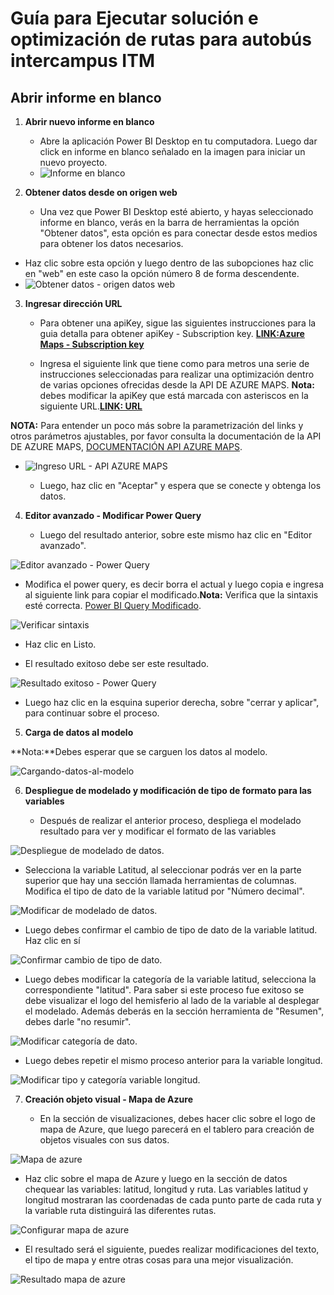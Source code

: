 # Guía para Ejecutar solución e optimización de rutas para autobús intercampus ITM

## Abrir informe en blanco

1. **Abrir nuevo informe en blanco**

   - Abre la aplicación Power BI Desktop en tu computadora. Luego dar click en informe en blanco señalado en la imagen para iniciar un nuevo proyecto.
   - ![Informe en blanco](https://github.com/softrutasintercampusITM/Optimizacion-rutas-autobus-intercampus-ITM/blob/main/Ejecucion-solucion-proyecto-optimizaci%C3%B3n-rutas-intercampus/Imagenes/Desktop/1-Abrir-informe-en-blanco-desktop.jpg)

2. **Obtener datos desde on origen web**

   - Una vez que Power BI Desktop esté abierto, y hayas seleccionado informe en blanco, verás en la barra de herramientas la opción "Obtener datos", esta opción es para conectar desde estos medios para obtener los datos necesarios.

  - Haz clic sobre esta opción y luego dentro de las subopciones haz clic en "web" en este caso la opción número 8 de forma descendente.
- ![Obtener datos - origen datos web](https://github.com/softrutasintercampusITM/Optimizacion-rutas-autobus-intercampus-ITM/blob/main/Ejecucion-solucion-proyecto-optimizaci%C3%B3n-rutas-intercampus/Imagenes/Desktop/2-Obtener-datos-origen-web-desktop.jpg)

3. **Ingresar dirección URL**

   - Para obtener una apiKey, sigue las siguientes instrucciones para la guia detalla para obtener apiKey - Subscription key. [**LINK:Azure Maps - Subscription key**](https://github.com/softrutasintercampusITM/Optimizacion-rutas-autobus-intercampus-ITM/blob/main/Azure%20API%20Rest%20-%20Subscription%20key/Subscripcion-key%E2%80%93Azure-Maps.md)
     
   - Ingresa el siguiente link que tiene como para metros una serie de instrucciones seleccionadas para realizar una optimización dentro de varias opciones ofrecidas desde la API DE AZURE MAPS. **Nota:** debes modificar la apiKey que está marcada con asteriscos en la siguiente URL.[**LINK: URL**](https://github.com/softrutasintercampusITM/Optimizacion-rutas-autobus-intercampus-ITM/blob/main/Ejecucion-solucion-proyecto-optimizaci%C3%B3n-rutas-intercampus/link-origen-datos-API-azure.txt)   

  **NOTA:** Para entender un poco más sobre la parametrización del links y otros parámetros ajustables, por favor consulta la documentación de la API DE AZURE MAPS, [DOCUMENTACIÓN API AZURE MAPS](https://learn.microsoft.com/en-us/rest/api/maps/route/get-route-directions?view=rest-maps-2024-04-01&tabs=HTTP). 

- ![Ingreso URL - API AZURE MAPS](https://github.com/softrutasintercampusITM/Optimizacion-rutas-autobus-intercampus-ITM/blob/main/Ejecucion-solucion-proyecto-optimizaci%C3%B3n-rutas-intercampus/Imagenes/Desktop/3-Insertar-direccion-URL-desktop.jpg)
  
   - Luego, haz clic en "Aceptar" y espera que se conecte y obtenga los datos.


4. **Editor avanzado - Modificar Power Query**

   - Luego del resultado anterior, sobre este mismo haz clic en "Editor avanzado".

![Editor avanzado - Power Query](https://github.com/softrutasintercampusITM/Optimizacion-rutas-autobus-intercampus-ITM/blob/main/Ejecucion-solucion-proyecto-optimizaci%C3%B3n-rutas-intercampus/Imagenes/Desktop/4-Editor-avanzado-modificar-power-query-desktop.jpg)

   - Modifica el power query, es decir borra el actual y luego copia e ingresa al siguiente link para copiar el modificado.**Nota:** Verifica que la sintaxis esté correcta. [Power BI Query Modificado](https://github.com/softrutasintercampusITM/SmartTransitITM/blob/main/Ejecucion-solucion-proyecto-optimizaci%C3%B3n-rutas-intercampus/PowerQuery.pq).

![Verificar sintaxis](https://github.com/softrutasintercampusITM/Optimizacion-rutas-autobus-intercampus-ITM/blob/main/Ejecucion-solucion-proyecto-optimizaci%C3%B3n-rutas-intercampus/Imagenes/Desktop/4-Editor-avanzado-modificar-power-query-verificar-sintaxis-desktop.jpg)
   
   - Haz clic en Listo.

   - El resultado exitoso debe ser este resultado.

![Resultado exitoso - Power Query](https://github.com/softrutasintercampusITM/Optimizacion-rutas-autobus-intercampus-ITM/blob/main/Ejecucion-solucion-proyecto-optimizaci%C3%B3n-rutas-intercampus/Imagenes/Desktop/4-Resultado-exitoso-power-query-latitud-longitud-tiempopromedio-velocidadpromedio-consumopromgasolina-ruta-desktop.jpg)

   - Luego haz clic en la esquina superior derecha, sobre "cerrar y aplicar", para continuar sobre el proceso.


5. **Carga de datos al modelo**


**Nota:**Debes esperar que se carguen los datos al modelo.

![Cargando-datos-al-modelo](https://github.com/softrutasintercampusITM/Optimizacion-rutas-autobus-intercampus-ITM/blob/main/Ejecucion-solucion-proyecto-optimizaci%C3%B3n-rutas-intercampus/Imagenes/Desktop/5-Cargando-datos-al-modelo-desktop.jpg)


6. **Despliegue de modelado y modificación de tipo de formato para las variables**

   - Después de realizar el anterior proceso, despliega el modelado resultado para ver y modificar el formato de las variables

![Despliegue de modelado de datos](https://github.com/softrutasintercampusITM/Optimizacion-rutas-autobus-intercampus-ITM/blob/main/Ejecucion-solucion-proyecto-optimizaci%C3%B3n-rutas-intercampus/Imagenes/Desktop/6-Despliegue-modelado-de-datos-para-modificar-tipo-formato-para-viarables-visualizacion-desktop.jpg).

   - Selecciona la variable Latitud, al seleccionar podrás ver en la parte superior que hay una sección llamada herramientas de columnas. Modifica el tipo de dato de la variable latitud por "Número decimal".

![Modificar de modelado de datos](https://github.com/softrutasintercampusITM/Optimizacion-rutas-autobus-intercampus-ITM/blob/main/Ejecucion-solucion-proyecto-optimizaci%C3%B3n-rutas-intercampus/Imagenes/Desktop/6-Modificar-tipo-dato-latitud-desktop.jpg).

   - Luego debes confirmar el cambio de tipo de dato de la variable latitud. Haz clic en sí

![Confirmar cambio de tipo de dato](https://github.com/softrutasintercampusITM/Optimizacion-rutas-autobus-intercampus-ITM/blob/main/Ejecucion-solucion-proyecto-optimizaci%C3%B3n-rutas-intercampus/Imagenes/Desktop/6-Confirmar-cambio-tipo-dato-latitud-desktop.jpg).

   - Luego debes modificar la categoría de la variable latitud, selecciona la correspondiente "latitud". Para saber si este proceso fue exitoso se debe visualizar el logo del hemisferio al lado de la variable al desplegar el modelado. Además deberás en la sección herramienta de "Resumen", debes darle "no resumir".

![Modificar categoría de dato](https://github.com/softrutasintercampusITM/Optimizacion-rutas-autobus-intercampus-ITM/blob/main/Ejecucion-solucion-proyecto-optimizaci%C3%B3n-rutas-intercampus/Imagenes/Desktop/6-Modificar-categoria-y-no-resumir-dato-latitud-desktop.jpg).

   - Luego debes repetir el mismo proceso anterior para la variable longitud. 

![Modificar tipo y categoría variable longitud](https://github.com/softrutasintercampusITM/Optimizacion-rutas-autobus-intercampus-ITM/blob/main/Ejecucion-solucion-proyecto-optimizaci%C3%B3n-rutas-intercampus/Imagenes/Desktop/6-Modificar-tipo-y-categoria-no-resumir-dato-longitud-desktop.jpg).


7. **Creación objeto visual - Mapa de Azure**

   - En la sección de visualizaciones, debes hacer clic sobre el logo de mapa de Azure, que luego parecerá en el tablero para creación de objetos visuales con sus datos.

![Mapa de azure](https://github.com/softrutasintercampusITM/Optimizacion-rutas-autobus-intercampus-ITM/blob/main/Ejecucion-solucion-proyecto-optimizaci%C3%B3n-rutas-intercampus/Imagenes/Desktop/7-seleccion-mapa-azure-desktop.jpg)

  - Haz clic sobre el mapa de Azure y luego en la sección de datos chequear las variables: latitud, longitud y ruta. Las variables latitud y longitud mostraran las coordenadas de cada punto parte de cada ruta y la variable ruta distinguirá las diferentes rutas.

![Configurar mapa de azure](https://github.com/softrutasintercampusITM/Optimizacion-rutas-autobus-intercampus-ITM/blob/main/Ejecucion-solucion-proyecto-optimizaci%C3%B3n-rutas-intercampus/Imagenes/Desktop/7-seleccion-mapa-azure-configura-variables-desktop.jpg)

- El resultado será el siguiente, puedes realizar modificaciones del texto, el tipo de mapa y entre otras cosas para una mejor visualización.

![ Resultado mapa de azure](https://github.com/sanrulo1030/Optimizacion-rutas-autobus-intercampus-ITM/blob/main/Ejecucion-solucion-proyecto-optimizaci%C3%B3n-rutas-intercampus/Imagenes/Desktop/7-resultado-azure-maps-desktop.jpg)
